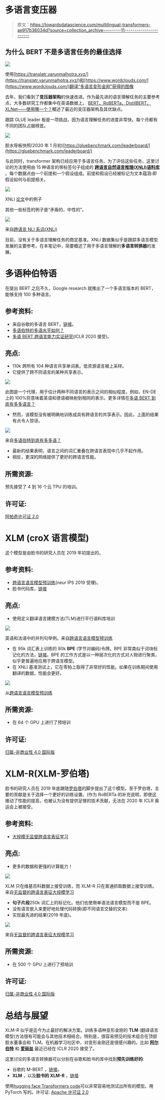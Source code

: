 # 多语言变压器

> 原文：<https://towardsdatascience.com/multilingual-transformers-ae917b36034d?source=collection_archive---------11----------------------->

## 为什么 BERT 不是多语言任务的最佳选择

![](img/374bd69af9480855abed295b93b02e71.png)

使用[https://translatr.varunmalhotra.xyz/](https://translatr.varunmalhotra.xyz/)和[https://www.wordclouds.com/](https://www.wordclouds.com/)翻译“多语言变形金刚”获得的图像

去年，我们看到了**变压器架构**的快速改进。作为最先进的语言理解任务的主要参考点，大多数研究工作都集中在英语数据上。 [BERT、RoBERTa、DistilBERT、XLNet——使用哪一个？](/bert-roberta-distilbert-xlnet-which-one-to-use-3d5ab82ba5f8)概述了最近的变压器架构及其优缺点。

跟踪 GLUE leader 板是一项挑战，因为语言理解任务的进度非常快。每个月都有不同的团队占据榜首。

![](img/dc18fd6c9ddc1946ee0c52320dd1eaa9.png)

胶水导板快照(2020 年 1 月初)[https://gluebenchmark.com/leaderboard/](https://gluebenchmark.com/leaderboard/)

与此同时，transformer 架构已经应用于多语言任务。为了评估这些任务，这里讨论的方法使用由 15 种语言的带标签句子组成的 [**跨语言自然语言推理(XNLI)语料库**](https://www.nyu.edu/projects/bowman/xnli/) 。每个数据点由一个前提和一个假设组成。前提和假设已经被标记为文本蕴涵:即假设如何与前提相关。

![](img/0731f7df9f8925501241f617a348616f.png)

XNLI [论文](https://arxiv.org/pdf/1809.05053.pdf)中的例子

其他一些标签的例子是“矛盾的，中性的”。

![](img/e3f63a1c5d3d743eaac05ea413e0e301.png)

来自[跨语言 NLI 系词(XNLI)](https://www.nyu.edu/projects/bowman/xnli/)

目前，没有关于多语言理解任务的商定基准。XNLI 数据集似乎是跟踪多语言模型发展的主要参考。在本笔记中，简要概述了用于多语言理解的**多语言转换器**的发展。

# 多语种伯特语

在提出 BERT 之后不久，Google research 就推出了一个多语言版本的 BERT，能够支持 100 多种语言。

## 参考资料:

*   来自谷歌的多语言 BERT，[链接](https://github.com/google-research/bert/blob/master/multilingual.md)。
*   [多语伯特的多语水平如何？](https://arxiv.org/abs/1906.01502)
*   [多语 BERT 跨语言能力实证研究](https://openreview.net/forum?id=HJeT3yrtDr)(ICLR 2020 接受)。

## 亮点:

*   110k 跨所有 104 种语言共享单词表。低资源语言被上采样。
*   它提供了跨不同语言的某种共享表示。

![](img/bb5b479f2e2ea3e8c62921a6200e7b52.png)

此图是一个代理，用于估计两种不同语言的表示之间的相似程度。例如，EN-DE 上的 100%将意味着英语和德语被映射到相同的表示。更多详情在[多语 BERT 到底有多多语言？](https://arxiv.org/abs/1906.01502)

*   然而，该模型没有被明确地训练成具有跨语言的共享表示。因此，上面的结果有点令人惊讶。

![](img/81885dd462b1b7bc24a152b415f93014.png)

来自[多语伯特到底有多多语？](https://arxiv.org/abs/1906.01502)

*   最新的结果表明，语言之间的词汇重叠在跨语言表现中几乎不起作用。
*   相反，更深的网络提供了更好的跨语言性能。

## 所需资源:

预先接受了 4 到 16 个云 TPU 的培训。

## 许可证:

[阿帕奇许可证 2.0](https://github.com/google-research/bert/blob/master/LICENSE)

# XLM (croX 语言模型)

这个模型是由脸书的研究人员在 2019 年初提出的。

## 参考资料:

*   [跨语言语言模型预训练](https://papers.nips.cc/paper/8928-cross-lingual-language-model-pretraining.pdf)(neur IPS 2019 受理)。
*   脸书代码库，[链接](https://github.com/facebookresearch/XLM)

## 亮点:

*   使用定义翻译语言建模方法(TLM)进行平行语料库培训

![](img/63ac1c644ccb0b41c86c1dfdeecc5896.png)

英语和法语中的并列句举例。来自[跨语言语言模型预训练](https://papers.nips.cc/paper/8928-cross-lingual-language-model-pretraining.pdf)

*   在 95k 词汇表上训练的 80k **BPE** (字节对编码)令牌。BPE 非常类似于词块标记化的方法，[链接](https://medium.com/@makcedward/how-subword-helps-on-your-nlp-model-83dd1b836f46)。BPE 的工作方式是以一种层次化的方式对人物进行聚类，似乎更普遍地应用于跨语言模型。
*   在 XNLI 基准测试上，它在零拍上取得了非常好的性能。如果在训练期间使用翻译的数据，性能会更好。

![](img/26da04ef1548646e1ece9b159c51d021.png)

从[跨语言语言模型预训练](https://papers.nips.cc/paper/8928-cross-lingual-language-model-pretraining.pdf)

## 所需资源:

*   在 64 个 GPU 上进行了预培训

## 许可证:

[归属-非商业性 4.0 国际版](https://github.com/facebookresearch/XLM/blob/master/LICENSE)

# XLM-R(XLM-罗伯塔)

脸书的研究人员在 2019 年底跟随[罗伯塔](https://arxiv.org/abs/1907.11692)的脚步提出了这个模型。至于罗伯塔，主要的贡献是关于选择一个更好的训练设置。(作为 RoBERTa 的补充说明，即使这推动了性能的提高，也被认为没有提供足够的技术贡献，无法在 2020 年 ICLR 奥运会上被接受。

## 参考资料:

*   [大规模无监督跨语言表征学习](https://arxiv.org/abs/1911.02116)

## 亮点:

*   更多的数据和更强的计算能力！

![](img/2ab6aa02f6ff3b18f83d760af9c13277.png)

XLM 只在维基百科数据上接受训练，而 XLM-R 只在普通抓取数据上接受训练。来自[无监督的跨语言表征大规模学习](https://arxiv.org/abs/1911.02116)

*   **句子片段**250k 词汇上的标记化。他们也使用单语法语言模型而不是 BPE。
*   没有语言嵌入来更好地处理代码转换(即不同语言交替的文本)
*   实现最先进的结果(2019 年底)。

![](img/a05da5036336a34406dfe5839ee0aac8.png)

来自[无监督的跨语言表征大规模学习](https://arxiv.org/abs/1911.02116)

## 所需资源:

*   在 500 个 GPU 上进行了预培训

## 许可证:

[归属-非商业性 4.0 国际版](https://github.com/facebookresearch/XLM/blob/master/LICENSE)

# 总结与展望

XLM-R 似乎是迄今为止最好的解决方案。训练多语种变形金刚的 **TLM** (翻译语言模型)方法很有可能会与其他技术相结合。特别是，很容易预见的技术组合在顶部胶水董事会和 TLM。在机器学习社区中，对变形金刚还是很感兴趣的。比如 [**阿尔伯特**](https://openreview.net/forum?id=H1eA7AEtvS) 和 [**爱丽丝**](https://openreview.net/forum?id=BJgQ4lSFPH) 最近已经在 ICLR 2020 接受了。

这里讨论的多语言转换器可以分别在谷歌和脸书的库中找到**预先训练好的**:

*   谷歌的 M-BERT ，[链接](https://github.com/google-research/bert/blob/master/multilingual.md)。
*   **XLM** ，以及**脸书的 XLM-R** ，[链接](https://github.com/facebookresearch/XLM)

使用[hugging face Transformers code](https://github.com/huggingface/transformers)可以非常容易地测试出所有的模型。用 PyTorch 写的。许可证: [Apache 许可证 2.0](https://github.com/huggingface/transformers/blob/master/LICENSE)